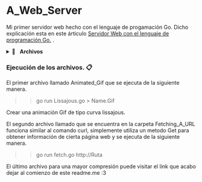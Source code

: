 # A_Web_Server

Mi primer servidor web hecho con el lenguaje de progamación Go.
Dicho explicación esta en este árticulo <a href="Servidor Web con el lenguaje de programación Go.">Servidor Web con el lenguaje de programación Go.</a> . 

<details>
	<summary>📝&nbsp;&nbsp;&nbsp;<b>Archivos</b></summary>
	<br/>
	<ul>
		<li>
			<a href="https://github.com/SixTanDev/A_Web_Server/tree/main/Animated_Gif">Animated_Gif</a>
		</li>
    <li>
			<a href="https://github.com/SixTanDev/A_Web_Server/tree/main/Fetching_A_URL">Fetching_A_URL</a>
		</li>
		<li>
			<a href="https://github.com/SixTanDev/A_Web_Server/tree/main/Web_Server">Web_Server</a>
		</li>
	</ul>
</details>

### Ejecución de los archivos. 📋

El primer archivo llamado Animated_Gif que se ejecuta de la siguiente manera.

>> go run Lissajous.go > Name.Gif

Crear una animación Gif de tipo curva lissajous.

El segundo archivo llamado que se encuentra en la carpeta Fetching_A_URL
funciona similar al comando curl, simplemente utiliza un metodo Get para obtener información de cierta página web y se ejecuta de la siguiente manera.

>> go run fetch.go  http://Ruta

El último archivo para una mayor compresión puede visitar el link que acabo dejar al comienzo de este readme.me :3
